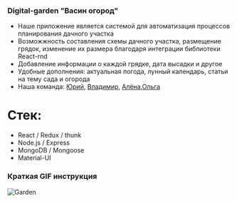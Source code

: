 ### Digital-garden "Васин огород"

* Наше приложение является системой для автоматизация процессов планирования дачного участка
* Возможжность составления схемы дачного участка, размещение грядок, изменение их размера благодаря интеграции библиотеки React-rnd
* Добавление информации о каждой грядке, дата высадки и другое
* Удобные дополнения: актуальная погода, лунный календарь, статьи на тему сада и огорода
* Наша команда: [Юрий](https://hh.ru/applicant/resumes/view?resume=49eeab3dff086eea820039ed1f7250616f524c), [Владимир](https://career.habr.com/vladimir-sobko23), [Алёна](https://career.habr.com/lubanko),[Ольга](https://hh.ru/resume/f21f8ab2ff086ee2e30039ed1f486a6968646e)

# Стек:

* React / Redux / thunk
* Node.js / Express
* MongoDB / Mongoose
* Material-UI

### Краткая GIF инструкция 

![Garden](https://github.com/Nastavshev/digital-garden/blob/main/frontend/public/gif/learn.gif)




